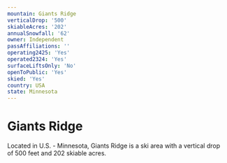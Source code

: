 ```yaml
---
mountain: Giants Ridge
verticalDrop: '500'
skiableAcres: '202'
annualSnowfall: '62'
owner: Independent
passAffiliations: ''
operating2425: 'Yes'
operated2324: 'Yes'
surfaceLiftsOnly: 'No'
openToPublic: 'Yes'
skied: 'Yes'
country: USA
state: Minnesota
---
```


# Giants Ridge

Located in U.S. - Minnesota, Giants Ridge is a ski area with a vertical drop of 500 feet and 202 skiable acres.
